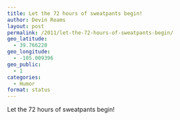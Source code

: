 ```yaml
---
title: Let the 72 hours of sweatpants begin!
author: Devin Reams
layout: post
permalink: /2011/let-the-72-hours-of-sweatpants-begin/
geo_latitude:
  - 39.766220
geo_longitude:
  - -105.009396
geo_public:
  - 1
categories:
  - Humor
format: status
---
```

Let the 72 hours of sweatpants begin!